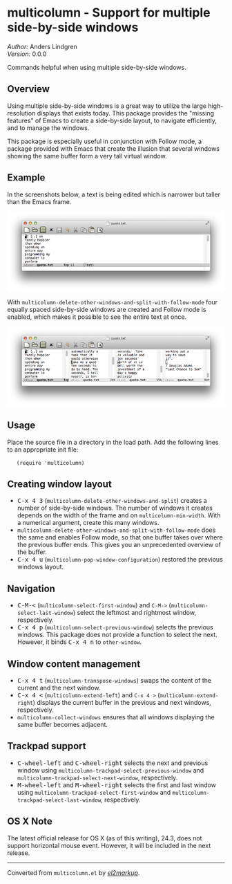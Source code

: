 # multicolumn - Support for multiple side-by-side windows

*Author:* Anders Lindgren<br>
*Version:* 0.0.0<br>

Commands helpful when using multiple side-by-side windows.

## Overview

Using multiple side-by-side windows is a great way to utilize the
large high-resolution displays that exists today. This package
provides the "missing features" of Emacs to create a side-by-side
layout, to navigate efficiently, and to manage the windows.

This package is especially useful in conjunction with Follow mode, a
package provided with Emacs that create the illusion that several
windows showing the same buffer form a very tall virtual window.

## Example

In the screenshots below, a text is being edited which is narrower
but taller than the Emacs frame.

![Image of Emacs with one window](doc/demo1.png)

With `multicolumn-delete-other-windows-and-split-with-follow-mode`
four equally spaced side-by-side windows are created and Follow mode
is enabled, which makes it possible to see the entire text at once.

![Image of Emacs with four side-by-side windows](doc/demo2.png)

## Usage

Place the source file in a directory in the load path. Add the
following lines to an appropriate init file:

       (require 'multicolumn)

## Creating window layout

* <kbd>C-x 4 3</kbd> (`multicolumn-delete-other-windows-and-split`) creates
a number of side-by-side windows. The number of windows it creates
depends on the width of the frame and on `multicolumn-min-width`.
With a numerical argument, create this many windows.
* `multicolumn-delete-other-windows-and-split-with-follow-mode`
does the same and enables Follow mode, so that one buffer takes
over where the previous buffer ends. This gives you an
unprecedented overview of the buffer.
* <kbd>C-x 4 u</kbd> (`multicolumn-pop-window-configuration`) restored the
previous windows layout.

## Navigation

* <kbd>C-M-<</kbd> (`multicolumn-select-first-window`) and `C-M->`
(`multicolumn-select-last-window`) select the leftmost and rightmost
window, respectively.
* <kbd>C-x 4 p</kbd> (`multicolumn-select-previous-window`) selects the
previous windows. This package does not provide a function to
select the next. However, it binds <kbd>C-x 4 n</kbd> to `other-window`.

## Window content management

* <kbd>C-x 4 t</kbd> (`multicolumn-transpose-windows`) swaps the content of
the current and the next window.
* <kbd>C-x 4 <</kbd> (`multicolumn-extend-left`) and `C-x 4 >`
(`multicolumn-extend-right`) displays the current buffer in the
previous and next windows, respectively.
* `multicolumn-collect-windows` ensures that all windows displaying
the same buffer becomes adjacent.

## Trackpad support

* <kbd>C-wheel-left</kbd> and <kbd>C-wheel-right</kbd> selects the next and previous
window using `multicolumn-trackpad-select-previous-window` and
`multicolumn-trackpad-select-next-window`, respectively.
* <kbd>M-wheel-left</kbd> and <kbd>M-wheel-right</kbd> selects the first and last
window using `multicolumn-trackpad-select-first-window` and
`multicolumn-trackpad-select-last-window`, respectively.

## OS X Note

The latest official release for OS X (as of this writing), 24.3,
does not support horizontal mouse event. However, it will be
included in the next release.


---
Converted from `multicolumn.el` by [*el2markup*](https://github.com/Lindydancer/el2markdown).
